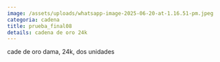 ```yaml
---
image: /assets/uploads/whatsapp-image-2025-06-20-at-1.16.51-pm.jpeg
categoria: cadena
title: prueba_final08
details: cadena de oro 24k
---
```

c﻿ade de oro dama, 24k, dos unidades